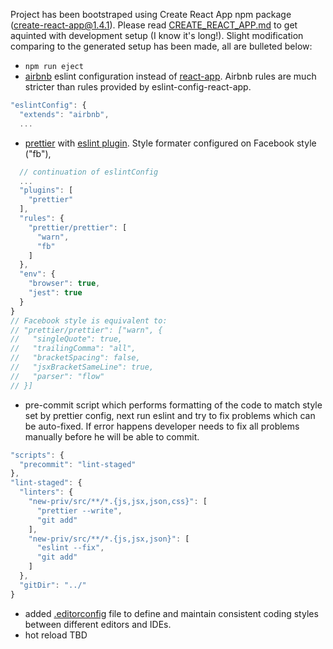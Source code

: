 Project has been bootstraped using Create React App npm package (create-react-app@1.4.1). Please read [CREATE_REACT_APP.md](CREATE_REACT_APP.md) to get aquinted with development setup (I know it's long!). Slight modification comparing to the generated setup has been made, all are bulleted below:
- `npm run eject`
- [airbnb](https://github.com/airbnb/javascript/tree/master/packages/eslint-config-airbnb) eslint configuration instead of [react-app](https://github.com/facebookincubator/create-react-app/tree/master/packages/eslint-config-react-app). Airbnb rules are much stricter than rules provided by eslint-config-react-app.
```js
"eslintConfig": {
  "extends": "airbnb",
  ...
```
- [prettier](https://github.com/prettier/prettier) with [eslint plugin](https://github.com/prettier/eslint-plugin-prettier). Style formater configured on Facebook style ("fb"),
```js
  // continuation of eslintConfig
  ...
  "plugins": [
    "prettier"
  ],
  "rules": {
    "prettier/prettier": [
      "warn",
      "fb"
    ]
  },
  "env": {
    "browser": true,
    "jest": true
  }
}
// Facebook style is equivalent to:
// "prettier/prettier": ["warn", {
//   "singleQuote": true,
//   "trailingComma": "all",
//   "bracketSpacing": false,
//   "jsxBracketSameLine": true,
//   "parser": "flow"
// }]
```
- pre-commit script which performs formatting of the code to match style set by prettier config, next run eslint and try to fix problems which can be auto-fixed. If error happens developer needs to fix all problems manually before he will be able to commit.
```js
"scripts": {
  "precommit": "lint-staged"
},
"lint-staged": {
  "linters": {
    "new-priv/src/**/*.{js,jsx,json,css}": [
      "prettier --write",
      "git add"
    ],
    "new-priv/src/**/*.{js,jsx,json}": [
      "eslint --fix",
      "git add"
    ]
  },
  "gitDir": "../"
}
```
- added [.editorconfig](http://editorconfig.org) file to define and maintain consistent coding styles between different editors and IDEs.
- hot reload TBD
